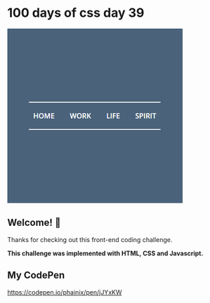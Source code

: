 # 100 days of css day 39

![Header/intro section ](../design/Menu.png)

## Welcome! 👋 

Thanks for checking out this front-end coding challenge. 

**This challenge was implemented with HTML, CSS and Javascript.**

## My CodePen
https://codepen.io/phainix/pen/jJYxKW